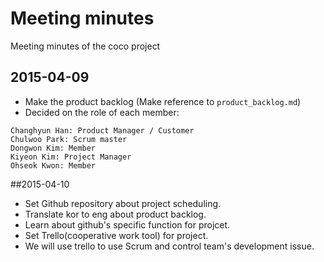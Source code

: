 # Meeting minutes
Meeting minutes of the coco project

## 2015-04-09
* Make the product backlog (Make reference to `product_backlog.md`)
* Decided on the role of each member:
```
Changhyun Han: Product Manager / Customer
Chulwoo Park: Scrum master
Dongwon Kim: Member
Kiyeon Kim: Project Manager
Ohseok Kwon: Member
```

##2015-04-10
* Set Github repository about project scheduling.
* Translate kor to eng about product backlog.
* Learn about github's specific function for projcet.
* Set Trello(cooperative work tool) for project.
* We will use trello to use Scrum and control team's development issue.
